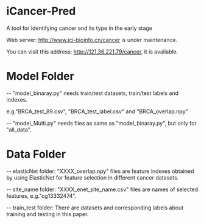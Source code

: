 # iCancer-Pred
A tool for identifying cancer and its type in the early stage

Web server: http://www.jci-bioinfo.cn/cancer is under maintenance.

You can visit this address: http://121.36.221.79/cancer, it is available.

# Model Folder
-- "model_binaray.py" needs train/test datasets, train/test labels and indexes. 

e.g."BRCA_test_89.csv", "BRCA_test_label.csv" and "BRCA_overlap.npy"

-- "model_Multi.py" needs flies as same as "model_binaray.py", but only for "all_data".

# Data Folder 
-- elasticNet folder:
   "XXXX_overlap.npy" files are feature indexes obtained by using ElasticNet for feature selection in different cancer datasets.
 
-- site_name folder:
   "XXXX_enet_site_name.csv" files are names of selected features, e.g."cg13332474".

-- train_test folder:
   There are datasets and corresponding labels about training and testing in this paper.
